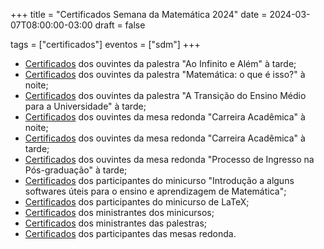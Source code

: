 +++
title = "Certificados Semana da Matemática 2024"
date = 2024-03-07T08:00:00-03:00
draft = false

tags = ["certificados"]
eventos = ["sdm"]
+++

- [Certificados](/arquivos/2024/sdm/sdm_ouvintes_infinito_tarde_2024.pdf) dos ouvintes da palestra "Ao Infinito e Além" à tarde;
- [Certificados](/arquivos/2024/sdm/sdm_ouvintes_matematica_noite_2024.pdf) dos ouvintes da palestra "Matemática: o que é isso?" à noite;
- [Certificados](/arquivos/2024/sdm/sdm_ouvintes_transicao_tarde_2024.pdf) dos ouvintes da palestra "A Transição do Ensino Médio para a Universidade" à tarde;
- [Certificados](/arquivos/2024/sdm/sdm_mesa_carreira_noite_2024.pdf) dos ouvintes da mesa redonda "Carreira Acadêmica" à noite;
- [Certificados](/arquivos/2024/sdm/sdm_mesa_carreira_tarde_2024.pdf) dos ouvintes da mesa redonda "Carreira Acadêmica" à tarde;
- [Certificados](/arquivos/2024/sdm/sdm_mesa_processo_tarde_2024.pdf) dos ouvintes da mesa redonda "Processo de Ingresso na Pós-graduação" à tarde;
- [Certificados](/arquivos/2024/sdm/sdm_minicurso_introducao_2024.pdf) dos participantes do minicurso "Introdução a alguns softwares úteis para o ensino e aprendizagem de Matemática";
- [Certificados](/arquivos/2024/sdm/sdm_minicurso_latex_2024.pdf) dos participantes do minicurso de LaTeX;
- [Certificados](/arquivos/2024/sdm/sdm_minicurso_2024.pdf) dos ministrantes dos minicursos;
- [Certificados](/arquivos/2024/sdm/sdm_palestrantes_2024.pdf) dos ministrantes das palestras;
- [Certificados](/arquivos/2024/sdm/sdm_participantes_mesa_2024.pdf) dos participantes das mesas redonda.
